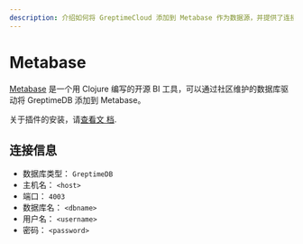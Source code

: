 ```yaml
---
description: 介绍如何将 GreptimeCloud 添加到 Metabase 作为数据源，并提供了连接信息。
---
```


# Metabase

[Metabase](https://github.com/metabase/metabase) 是一个用 Clojure 编写的开源 BI
工具，可以通过社区维护的数据库驱动将 GreptimeDB 添加到 Metabase。

关于插件的安装，请[查看文
档](https://docs.greptime.com/nightly/user-guide/integrations/metabase).

## 连接信息

- 数据库类型： `GreptimeDB`
- 主机名： `<host>`
- 端口： `4003`
- 数据库名： `<dbname>`
- 用户名： `<username>`
- 密码： `<password>`
